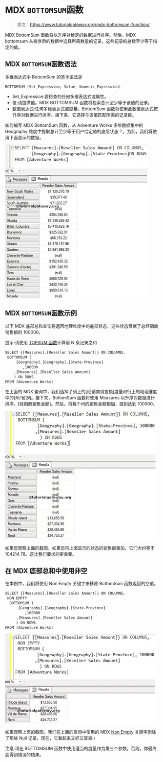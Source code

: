 # MDX `BOTTOMSUM`函数

> 原文：<https://www.tutorialgateway.org/mdx-bottomsum-function/>

MDX BottomSum 函数将以升序对给定的数据进行排序。然后，MDX bottomsum 从排序后的数据中选择所需数量的记录，这些记录的总数至少等于指定的值。

## MDX `BOTTOMSUM`函数语法

多维表达式中 BottomSum 的基本语法是

```
BOTTOMSUM (Set_Expression, Value, Numeric_Expression)
```

*   Set_Expression:要检查的任何多维表达式或属性。
*   值:请提供值。MDX BOTTOMSUM 函数将检索总计至少等于该值的记录。
*   数值表达式:任何多维表达式或度量。BottomSum 函数将使用此数值表达式按升序对数据进行排序。接下来，它选择与该值匹配所需的记录数。

如何编写 MDX BottomSum 函数，从 Adventure Works 多维数据集中的 Geography 维度中提取总计至少等于用户给定值的底层状态？。为此，我们将使用下面显示的数据。

![MDX BOTTOMSUM FUNCTION](img/00baeb511ea1b007c3db70fc3a020e36.png)

## MDX `BOTTOMSUM`函数示例

以下 MDX 底部总和查询将返回地理维度中的底部状态，这些状态贡献了总经销商销售额的 100000。

提示:请使用 [TOPSUM 函数](https://www.tutorialgateway.org/mdx-topsum-function/)计算前 N 条记录之和

```
SELECT {[Measures].[Reseller Sales Amount]} ON COLUMNS,
 BOTTOMSUM (
	 [Geography].[Geography].[State-Province]
        ,100000
	,[Measures].[Reseller Sales Amount]
	) ON ROWS
FROM [Adventure Works]
```

在上面的 MDX 查询中，我们选择了列上的[经销商销售额]度量和行上的地理维度中的[州/省]列。接下来，BottomSum 函数将使用 Measures 以升序对数据进行排序。[经销商销售金额]。然后，将每个州的销售金额相加，直到达到 100000。

![MDX BOTTOMSUM FUNCTION 1](img/39861aeb7ad3dd8042d4604d8ea79a27.png)

如果您观察上面的截图，如果您将上面显示的状态的销售额相加，它们大约等于 104214.78。这比我们要求的更重要。

## 在 MDX 底部总和中使用非空

在本例中，我们将使用 Non Empty 关键字来移除 BottomSum 函数返回的空值。

```
SELECT {[Measures].[Reseller Sales Amount]} ON COLUMNS,
 NON EMPTY
  BOTTOMSUM (
	  [Geography].[Geography].[State-Province]
         ,100000
	 ,[Measures].[Reseller Sales Amount]
	 ) ON ROWS
FROM [Adventure Works]
```

![MDX BOTTOMSUM FUNCTION 2](img/d063525c83294786efdf317f7e0d2eaa.png)

如果观察上面的截图，我们在上面的查询中使用的 MDX [Non Empty](https://www.tutorialgateway.org/mdx-non-empty/) 关键字删除了那些 Null 记录。现在，它看起来又好又容易:)

注意:请在 BOTTOMSUM 函数中使用适当的度量作为第三个参数。否则，你最终会得到错误的结果。